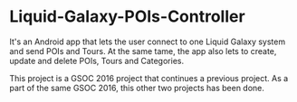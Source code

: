 # Liquid-Galaxy-POIs-Controller
It's an Android app that lets the user connect to one Liquid Galaxy system and send POIs and Tours. At the same tame, the app also lets to create, update and delete POIs, Tours and Categories.

This project is a GSOC 2016 project that continues a previous project.
As a part of the same GSOC 2016, this other two projects has been done.
